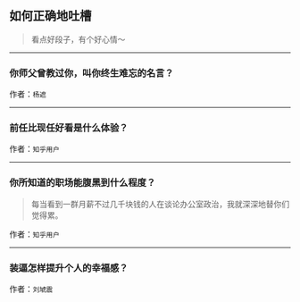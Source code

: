 ## 如何正确地吐槽

> 看点好段子，有个好心情～


 
---

### 你师父曾教过你，叫你终生难忘的名言？

> 


作者：`杨遮`

---

### 前任比现任好看是什么体验？

> 


作者：`知乎用户`

---

### 你所知道的职场能腹黑到什么程度？

> 每当看到一群月薪不过几千块钱的人在谈论办公室政治，我就深深地替你们觉得累。


作者：`知乎用户`

---

### 装逼怎样提升个人的幸福感？

> 


作者：`刘虓震`